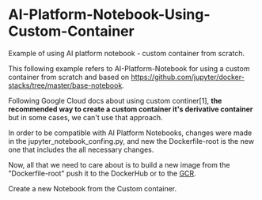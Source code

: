 # AI-Platform-Notebook-Using-Custom-Container
Example of using AI platform notebook - custom container from scratch.

This following example refers to AI-Platform-Notebook for using a custom container from scratch and based on https://github.com/jupyter/docker-stacks/tree/master/base-notebook.

Following Google Cloud docs about using custom continer[1], <b>the recommended way to create a custom container it's derivative container</b> but in some cases, we can't use that approach. 

In order to be compatible with AI Platform Notebooks, changes were made in the jupyter_notebook_confing.py, and new the Dockerfile-root is the new one that includes the all necessary changes.

Now, all that we need to care about is to build a new image from the "Dockerfile-root" push it to the DockerHub or to the <a href="https://cloud.google.com/ml-engine/docs/custom-containers-training#build-and-push-container"> GCR<a/>.

Create a new Notebook from the Custom container.

